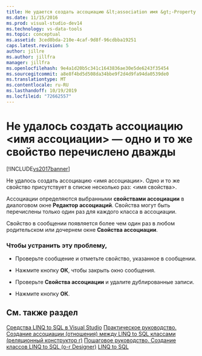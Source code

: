 ```yaml
---
title: Не удается создать ассоциацию &lt;association имя &gt;-Property в списке дважды | Документация Майкрософт
ms.date: 11/15/2016
ms.prod: visual-studio-dev14
ms.technology: vs-data-tools
ms.topic: conceptual
ms.assetid: 3ced8bda-210e-4caf-9d8f-96cdbba19251
caps.latest.revision: 5
author: jillre
ms.author: jillfra
manager: jillfra
ms.openlocfilehash: 9e4a1d20b5c341c1643836ae30e5de6243f35454
ms.sourcegitcommit: a8e8f4bd5d508da34bbe9f2d4d9fa94da0539de0
ms.translationtype: MT
ms.contentlocale: ru-RU
ms.lasthandoff: 10/19/2019
ms.locfileid: "72662557"
---
```

# <a name="cannot-create-an-association-ltassociation-namegt---property-listed-twice"></a>Не удалось создать ассоциацию &lt;имя ассоциации&gt; — одно и то же свойство перечислено дважды
[!INCLUDE[vs2017banner](../includes/vs2017banner.md)]

Не удалось создать ассоциацию \<имя ассоциации>. Одно и то же свойство присутствует в списке несколько раз: \<имя свойства>.

 Ассоциации определяются выбранными **свойствами ассоциации** в диалоговом окне **Редактор ассоциаций**. Свойства могут быть перечислены только один раз для каждого класса в ассоциации.

 Свойство в сообщении появляется более чем один раз в любом родительском или дочернем окне **Свойства ассоциации**.

### <a name="to-resolve-this-condition"></a>Чтобы устранить эту проблему,

- Проверьте сообщение и отметьте свойство, указанное в сообщении.

- Нажмите кнопку **ОК**, чтобы закрыть окно сообщения.

- Проверьте **Свойства ассоциации** и удалите дублированные записи.

- Нажмите кнопку **ОК**.

## <a name="see-also"></a>См. также раздел
 [Средства LINQ to SQL в Visual Studio](https://msdn.microsoft.com/library/a57e82d5-f7e4-4894-8add-3d9ba4fce186) [Практическое руководство. Создание ассоциации (отношения) между LINQ to SQL классами (реляционный конструктор r)](../data-tools/how-to-create-an-association-relationship-between-linq-to-sql-classes-o-r-designer.md) [Пошаговое руководство. Создание классов LINQ to SQL (o-r Designer)](https://msdn.microsoft.com/library/35aad4a4-2e8a-46e2-ae09-5fbfd333c233) [LINQ to SQL](https://msdn.microsoft.com/library/73d13345-eece-471a-af40-4cc7a2f11655)
